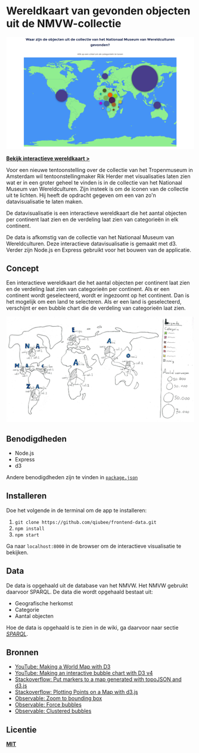 # Wereldkaart van gevonden objecten uit de NMVW-collectie

![Interactive world map showing a different size circle on each continent with one continent (Africa) showing multiple smaller sized circles in multiple colors representing the categories of the collection of the National Museum of Worldcultures.](images/preview.png)

**[Bekijk interactieve wereldkaart >](https://qiubee.github.io/nmvw-map/)**

Voor een nieuwe tentoonstelling over de collectie van het Tropenmuseum in Amsterdam wil tentoonstellingmaker Rik Herder met visualisaties laten zien wat er in een groter geheel te vinden is in de collectie van het Nationaal Museum van Wereldculturen. Zijn insteek is om de iconen van de collectie uit te lichten. Hij heeft de opdracht gegeven om een van zo'n datavisualisatie te laten maken.

De datavisualisatie is een interactieve wereldkaart die het aantal objecten per continent laat zien en de verdeling laat zien van categorieën in elk continent.

De data is afkomstig van de collectie van het Nationaal Museum van Wereldculturen. Deze interactieve datavisualisatie is gemaakt met d3. Verder zijn Node.js en Express gebruikt voor het bouwen van de applicatie.

## Concept

Een interactieve wereldkaart die het aantal objecten per continent laat zien en de verdeling laat zien van categorieën per continent. Als er een continent wordt geselecteerd, wordt er ingezoomt op het continent. Dan is het mogelijk om een land te selecteren. Als er een land is geselecteerd, verschijnt er een bubble chart die de verdeling van categorieën laat zien.

![World map with pie charts showing top 3 of categories with the most objects found in the collection of the National Museum of Worldcultures.](images/concept-small-cut.jpg)

## Benodigdheden

* Node.js
* Express
* d3

Andere benodigdheden zijn te vinden in [`package.json`](https://github.com/qiubee/frontend-data/blob/master/package.json)

## Installeren

Doe het volgende in de terminal om de app te installeren:

1. `git clone https://github.com/qiubee/frontend-data.git`
2. `npm install`
3. `npm start`

Ga naar `localhost:8000` in de browser om de interactieve visualisatie te bekijken.

## Data

De data is opgehaald uit de database van het NMVW. Het NMVW gebruikt daarvoor SPARQL. De data die wordt opgehaald bestaat uit:

* Geografische herkomst
* Categorie
* Aantal objecten

Hoe de data is opgehaald is te zien in de wiki, ga daarvoor naar sectie *[SPARQL](https://github.com/qiubee/frontend-data/wiki/SPARQL)*.

## Bronnen

* [YouTube: Making a World Map with D3](https://www.youtube.com/watch?v=Qw6uAg3EO64)
* [YouTube: Making an interactive bubble chart with D3 v4](https://www.youtube.com/watch?v=lPr60pexvEM)
* [Stackoverflow: Put markers to a map generated with topoJSON and d3.js](https://stackoverflow.com/questions/21397608/put-markers-to-a-map-generated-with-tocsript)
* [Stackoverflow: Plotting Points on a Map with d3.js](https://stackoverflow.com/questions/26956778/plotting-points-on-a-map-with-d3-js)
* [Observable: Zoom to bounding box](https://observablehq.com/@d3/zoom-to-bounding-box)
* [Observable: Force bubbles](https://observablehq.com/@rocss/test)
* [Observable: Clustered bubbles](https://observablehq.com/@mbostock/clustered-bubbles)

## Licentie

**[MIT](https://github.com/qiubee/functional-programming/blob/master/LICENSE)**
